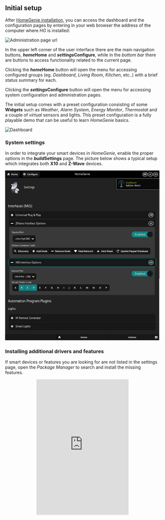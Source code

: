 ## Initial setup

After [HomeGenie installation](#/get_started), you can access the dashboard and the configuration
pages by entering in your web browser the address of the computer where *HG* is installed:

<div class="media-container">
    <img self="size-medium" alt="Administration page url" src="images/docs/admin_page_url.png">
</div>

In the upper left corner of the user interface there are the main navigation buttons,
**<i class="material-icons">home</i>Home** and **<i class="material-icons">settings</i>Configure**,
while in the *bottom bar* there are buttons to access functionality related to the current page.

Clicking the **<i class="material-icons">home</i>Home** button will open the menu for accessing
configured groups (eg. *Dashboard*, *Living Room*, *Kitchen*, etc..) with a brief status summary for each.

Clicking the **<i class="material-icons">settings</i>Configure** button will open the menu for
accessing system configuration and administration pages.

The initial setup comes with a preset configuration consisting of some **Widgets** such as *Weather*, *Alarm System*, *Energy Monitor*, *Thermostat*
and a couple of *virtual* sensors and lights.
This preset configuration is a fully playable demo that can be useful to learn *HomeGenie* basics.

<div class="media-container">
    <img self="size-medium" alt="Dashboard" src="images/docs/dashboard_page_01.png">
</div>


### System settings

In order to integrate your smart devices in *HomeGenie*, enable
the proper options in the **<i class="material-icons">build</i>Settings** page.
The picture below shows a typical setup which integrates both **X10** and **Z-Wave**
devices.

<div class="media-container">
    <img self="size-medium" alt="Dashboard" src="images/docs/system_settings_01.png">
</div>

### Installing additional drivers and features

If smart devices or features you are looking for are not listed in the settings page,
open the *Package Manager* to search and install the missing features.

<div class="content-margin" align="center">
    <iframe self="size-medium" height="440" src="https://www.youtube.com/embed/rtqwI7s2Gv4?rel=0" frameborder="0" allowfullscreen></iframe>
</div>
